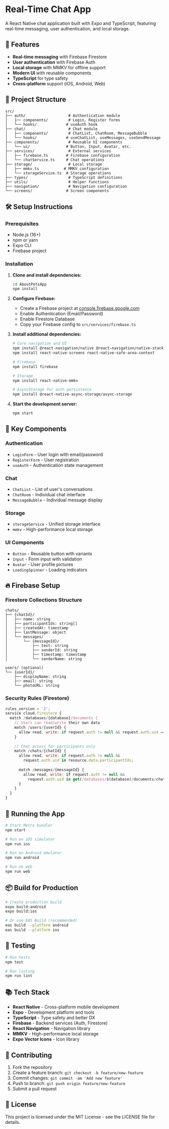 # Real-Time Chat App

A React Native chat application built with Expo and TypeScript, featuring real-time messaging, user authentication, and local storage.

## 🚀 Features

- **Real-time messaging** with Firebase Firestore
- **User authentication** with Firebase Auth
- **Local storage** with MMKV for offline support
- **Modern UI** with reusable components
- **TypeScript** for type safety
- **Cross-platform** support (iOS, Android, Web)

## 📁 Project Structure

```
src/
├── auth/                   # Authentication module
│   ├── components/         # Login, Register forms
│   └── hooks/             # useAuth hook
├── chat/                   # Chat module
│   ├── components/         # ChatList, ChatRoom, MessageBubble
│   └── hooks/             # useChatList, useMessages, useSendMessage
├── components/             # Reusable UI components
│   └── ui/                # Button, Input, Avatar, etc.
├── services/               # External services
│   ├── firebase.ts        # Firebase configuration
│   └── chatService.ts     # Chat operations
├── storage/                # Local storage
│   ├── mmkv.ts           # MMKV configuration
│   └── storageService.ts  # Storage operations
├── types/                  # TypeScript definitions
├── utils/                  # Helper functions
├── navigation/             # Navigation configuration
└── screens/               # Screen components
```

## 🛠 Setup Instructions

### Prerequisites

- Node.js (16+)
- npm or yarn
- Expo CLI
- Firebase project

### Installation

1. **Clone and install dependencies:**
   ```bash
   cd AboutPetsApp
   npm install
   ```

2. **Configure Firebase:**
   - Create a Firebase project at [console.firebase.google.com](https://console.firebase.google.com)
   - Enable Authentication (Email/Password)
   - Enable Firestore Database
   - Copy your Firebase config to `src/services/firebase.ts`

3. **Install additional dependencies:**
   ```bash
   # Core navigation and UI
   npm install @react-navigation/native @react-navigation/native-stack @react-navigation/bottom-tabs
   npm install react-native-screens react-native-safe-area-context
   
   # Firebase
   npm install firebase
   
   # Storage
   npm install react-native-mmkv
   
   # AsyncStorage for auth persistence
   npm install @react-native-async-storage/async-storage
   ```

4. **Start the development server:**
   ```bash
   npm start
   ```

## 📱 Key Components

### Authentication
- `LoginForm` - User login with email/password
- `RegisterForm` - User registration
- `useAuth` - Authentication state management

### Chat
- `ChatList` - List of user's conversations
- `ChatRoom` - Individual chat interface
- `MessageBubble` - Individual message display

### Storage
- `storageService` - Unified storage interface
- `mmkv` - High-performance local storage

### UI Components
- `Button` - Reusable button with variants
- `Input` - Form input with validation
- `Avatar` - User profile pictures
- `LoadingSpinner` - Loading indicators

## 🔥 Firebase Setup

### Firestore Collections Structure

```
chats/
├── {chatId}/
│   ├── name: string
│   ├── participantIds: string[]
│   ├── createdAt: timestamp
│   ├── lastMessage: object
│   └── messages/
│       └── {messageId}/
│           ├── text: string
│           ├── senderId: string
│           ├── timestamp: timestamp
│           └── senderName: string

users/ (optional)
└── {userId}/
    ├── displayName: string
    ├── email: string
    └── photoURL: string
```

### Security Rules (Firestore)

```javascript
rules_version = '2';
service cloud.firestore {
  match /databases/{database}/documents {
    // Users can read/write their own data
    match /users/{userId} {
      allow read, write: if request.auth != null && request.auth.uid == userId;
    }
    
    // Chat access for participants only
    match /chats/{chatId} {
      allow read, write: if request.auth != null && 
        request.auth.uid in resource.data.participantIds;
      
      match /messages/{messageId} {
        allow read, write: if request.auth != null && 
          request.auth.uid in get(/databases/$(database)/documents/chats/$(chatId)).data.participantIds;
      }
    }
  }
}
```

## 🚦 Running the App

```bash
# Start Metro bundler
npm start

# Run on iOS simulator
npm run ios

# Run on Android emulator
npm run android

# Run on web
npm run web
```

## 📦 Build for Production

```bash
# Create production build
expo build:android
expo build:ios

# Or use EAS Build (recommended)
eas build --platform android
eas build --platform ios
```

## 🧪 Testing

```bash
# Run tests
npm test

# Run linting
npm run lint
```

## 📚 Tech Stack

- **React Native** - Cross-platform mobile development
- **Expo** - Development platform and tools
- **TypeScript** - Type safety and better DX
- **Firebase** - Backend services (Auth, Firestore)
- **React Navigation** - Navigation library
- **MMKV** - High-performance local storage
- **Expo Vector Icons** - Icon library

## 🤝 Contributing

1. Fork the repository
2. Create a feature branch: `git checkout -b feature/new-feature`
3. Commit changes: `git commit -am 'Add new feature'`
4. Push to branch: `git push origin feature/new-feature`
5. Submit a pull request

## 📄 License

This project is licensed under the MIT License - see the LICENSE file for details.
